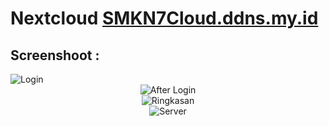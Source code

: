 # Nextcloud [SMKN7Cloud.ddns.my.id](https://smkn7cloud.ddns.my.id/)

## Screenshoot :
<div align="left">
<img src="https://farrasrayhand.github.io/project/smkn7cloud/ss1.png" alt="Login" />
</div>

<div align="center">
<img src="https://farrasrayhand.github.io/project/smkn7cloud/ss2.png" alt="After Login" />
</div>

<div align="center">
<img src="https://farrasrayhand.github.io/project/smkn7cloud/ss3.png" alt="Ringkasan" />
</div>

<div align="center">
<img src="https://farrasrayhand.github.io/project/smkn7cloud/ss4.png" alt="Server" />
</div>
